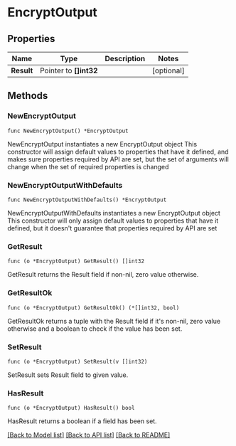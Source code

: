 # EncryptOutput

## Properties

Name | Type | Description | Notes
------------ | ------------- | ------------- | -------------
**Result** | Pointer to **[]int32** |  | [optional] 

## Methods

### NewEncryptOutput

`func NewEncryptOutput() *EncryptOutput`

NewEncryptOutput instantiates a new EncryptOutput object
This constructor will assign default values to properties that have it defined,
and makes sure properties required by API are set, but the set of arguments
will change when the set of required properties is changed

### NewEncryptOutputWithDefaults

`func NewEncryptOutputWithDefaults() *EncryptOutput`

NewEncryptOutputWithDefaults instantiates a new EncryptOutput object
This constructor will only assign default values to properties that have it defined,
but it doesn't guarantee that properties required by API are set

### GetResult

`func (o *EncryptOutput) GetResult() []int32`

GetResult returns the Result field if non-nil, zero value otherwise.

### GetResultOk

`func (o *EncryptOutput) GetResultOk() (*[]int32, bool)`

GetResultOk returns a tuple with the Result field if it's non-nil, zero value otherwise
and a boolean to check if the value has been set.

### SetResult

`func (o *EncryptOutput) SetResult(v []int32)`

SetResult sets Result field to given value.

### HasResult

`func (o *EncryptOutput) HasResult() bool`

HasResult returns a boolean if a field has been set.


[[Back to Model list]](../README.md#documentation-for-models) [[Back to API list]](../README.md#documentation-for-api-endpoints) [[Back to README]](../README.md)


